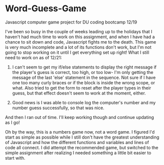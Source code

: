 # Word-Guess-Game
Javascript computer game project for DU coding bootcamp 12/19

I've been so busy in the couple of weeks leading up to the holidays that I haven't had much time to work on this assignment, and when I have had a chance to sit down and code, Javascript fights me to the death. This game is very much incomplete and a lot of its functions don't work, but I'm not going to stop working on it until I get everything set up right! What I still need to work on as of 12/21:

1) I can't seem to get my if/else statements to display the right message if the player's guess is correct, too high, or too low- I'm only getting the message of the last 'else' statement in the sequence. Not sure if I have one too many curly braces or if the block is inside the wrong scope, or what. Also tried to get the form to reset after the player types in their guess, but that effect doesn't seem to work at the moment, either.

2) Good news is I was able to console log the computer's number and my number guess successfully, so that was nice.

And then I ran out of time. I'll keep working though and continue updating as I go!

Oh by the way, this is a numbers game now, not a word game. I figured I'd start as simple as possible while I still don't have the greatest understanding of Javascript and how the different functions and variables and lines of code all connect. I did attempt the recommended game, but switched to the simple assignment after realizing I needed something a little bit easier to start with. 
